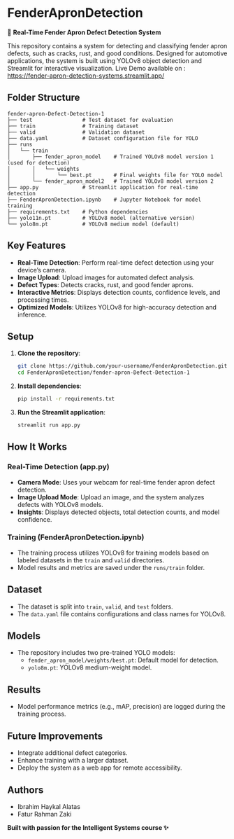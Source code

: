 
# FenderApronDetection

🚗 **Real-Time Fender Apron Defect Detection System**

This repository contains a system for detecting and classifying fender apron defects, such as cracks, rust, and good conditions. Designed for automotive applications, the system is built using YOLOv8 object detection and Streamlit for interactive visualization.
Live Demo available on : https://fender-apron-detection-systems.streamlit.app/

## Folder Structure

```plaintext
fender-apron-Defect-Detection-1
├── test                # Test dataset for evaluation
├── train               # Training dataset
├── valid               # Validation dataset
├── data.yaml           # Dataset configuration file for YOLO
├── runs
│   └── train
│       ├── fender_apron_model    # Trained YOLOv8 model version 1 (used for detection)
│       │   └── weights
│       │       └── best.pt       # Final weights file for YOLO model
│       └── fender_apron_model2   # Trained YOLOv8 model version 2
├── app.py              # Streamlit application for real-time detection
├── FenderApronDetection.ipynb    # Jupyter Notebook for model training
├── requirements.txt    # Python dependencies
├── yolo11n.pt          # YOLOv8 model (alternative version)
└── yolo8m.pt           # YOLOv8 medium model (default)
```

## Key Features

- **Real-Time Detection**: Perform real-time defect detection using your device’s camera.
- **Image Upload**: Upload images for automated defect analysis.
- **Defect Types**: Detects cracks, rust, and good fender aprons.
- **Interactive Metrics**: Displays detection counts, confidence levels, and processing times.
- **Optimized Models**: Utilizes YOLOv8 for high-accuracy detection and inference.

## Setup

1. **Clone the repository**:
   ```bash
   git clone https://github.com/your-username/FenderApronDetection.git
   cd FenderApronDetection/fender-apron-Defect-Detection-1
   ```

2. **Install dependencies**:
   ```bash
   pip install -r requirements.txt
   ```

3. **Run the Streamlit application**:
   ```bash
   streamlit run app.py
   ```

## How It Works

### Real-Time Detection (app.py)
- **Camera Mode**: Uses your webcam for real-time fender apron defect detection.
- **Image Upload Mode**: Upload an image, and the system analyzes defects with YOLOv8 models.
- **Insights**: Displays detected objects, total detection counts, and model confidence.

### Training (FenderApronDetection.ipynb)
- The training process utilizes YOLOv8 for training models based on labeled datasets in the `train` and `valid` directories.
- Model results and metrics are saved under the `runs/train` folder.

## Dataset
- The dataset is split into `train`, `valid`, and `test` folders.
- The `data.yaml` file contains configurations and class names for YOLOv8.

## Models
- The repository includes two pre-trained YOLO models:
  - `fender_apron_model/weights/best.pt`: Default model for detection.
  - `yolo8m.pt`: YOLOv8 medium-weight model.

## Results
- Model performance metrics (e.g., mAP, precision) are logged during the training process.

## Future Improvements
- Integrate additional defect categories.
- Enhance training with a larger dataset.
- Deploy the system as a web app for remote accessibility.

## Authors
- Ibrahim Haykal Alatas
- Fatur Rahman Zaki

**Built with passion for the Intelligent Systems course ✨**
